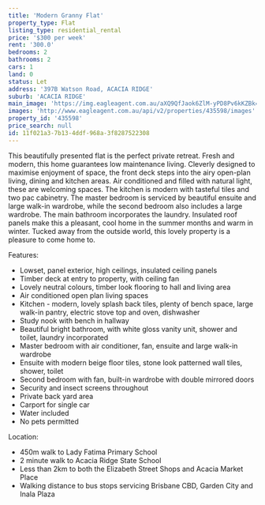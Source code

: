 ```yaml
---
title: 'Modern Granny Flat'
property_type: Flat
listing_type: residential_rental
price: '$300 per week'
rent: '300.0'
bedrooms: 2
bathrooms: 2
cars: 1
land: 0
status: Let
address: '397B Watson Road, ACACIA RIDGE'
suburb: 'ACACIA RIDGE'
main_image: 'https://img.eagleagent.com.au/aXQ9QfJaok6ZlM-yPD8Pv6kKZBk=/1280x854/smart/https://s3-us-west-2.amazonaws.com/eagleagent-orig/images/6825995/427067230-image-M.jpg'
images: 'http://www.eagleagent.com.au/api/v2/properties/435598/images'
property_id: '435598'
price_search: null
id: 11f021a3-7b13-4ddf-968a-3f8287522308
---
```

This beautifully presented flat is the perfect private retreat. Fresh and modern, this home guarantees low maintenance living. Cleverly designed to maximise enjoyment of space, the front deck steps into the airy open-plan living, dining and kitchen areas. Air conditioned and filled with natural light, these are welcoming spaces.  The kitchen is modern with tasteful tiles and two pac cabinetry. The master bedroom is serviced by beautiful ensuite and large walk-in wardrobe, while the second bedroom also includes a large wardrobe. The main bathroom incorporates the laundry. Insulated roof panels make this a pleasant, cool home in the summer months and warm in winter. Tucked away from the outside world, this lovely property is a pleasure to come home to.

Features:

*  Lowset, panel exterior, high ceilings, insulated ceiling panels
*  Timber deck at entry to property, with ceiling fan
*  Lovely neutral colours, timber look flooring to hall and living area
*  Air conditioned open plan living spaces
*  Kitchen - modern, lovely splash back tiles, plenty of bench space, large walk-in pantry, electric stove top and oven, dishwasher
*  Study nook with bench in hallway
*  Beautiful bright bathroom, with white gloss vanity unit, shower and toilet, laundry incorporated
*  Master bedroom with air conditioner, fan, ensuite and large walk-in wardrobe
* Ensuite with modern beige floor tiles, stone look patterned wall tiles, shower, toilet
*  Second bedroom with fan, built-in wardrobe with double mirrored doors
*  Security and insect screens throughout
*  Private back yard area
*  Carport for single car
*  Water included
*  No pets permitted

Location:
*  450m walk to Lady Fatima Primary School
*  2 minute walk to Acacia Ridge State School
*  Less than 2km to both the Elizabeth Street Shops and Acacia Market Place
*  Walking distance to bus stops servicing Brisbane CBD, Garden City and Inala Plaza